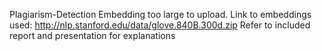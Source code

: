 Plagiarism-Detection
Embedding too large to upload.
Link to embeddings used: http://nlp.stanford.edu/data/glove.840B.300d.zip
Refer to included report and presentation for explanations
